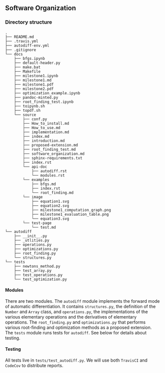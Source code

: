 ## Software Organization

### Directory structure

```
.
├── README.md
├── .travis.yml
├── autodiff-env.yml
├── .gitignore
└── docs
    ├── bfgs.ipynb
    ├── default-header.py
    ├── make.bat
    ├── Makefile
    ├── milestone1.ipynb
    ├── milestone1.md
    ├── milestone1.pdf
    ├── milestone2.pdf
    ├── optimization_example.ipynb
    ├── pandoc-minted.py
    ├── root_finding_test.ipynb
    ├── toipynb.sh
    ├── topdf.sh
    └── source
	    ├── conf.py
	    ├── How_to_install.md
	    ├── How_to_use.md
	    ├── implementation.md
	    ├── index.md
	    ├── introduction.md
	    ├── proposed-extension.md
	    ├── root_finding_test.md
	    ├── software_organization.md
	    ├── sphinx-requirements.txt
	    ├── index.rst
	    └── api-doc
	    	├── autodiff.rst
	    	└── modules.rst
	    └── examples
	    	├── bfgs.md
	    	├── index.rst
	    	└── root_finding.md
	    └── image
	    	├── equation1.svg
	    	├── equation2.svg
	    	├── milestone1_computation_graph.png
	    	├── milestone1_evaluation_table.png
	    	└── equation3.svg
	    └── test-page
	    	└── test.md
└── autodiff
    ├── __init__.py
    ├── _utlities.py
    ├── operations.py
    ├── optimizations.py
    ├── root_finding.py
    └── structures.py
└── tests
    ├── newtons_method.py
    ├── test_array.py
    ├── test_operations.py
    └── test_optimization.py
```

#### Modules

There are two modules. The `autodiff` module implements the forward mode of automatic differentiation. It contains `structures.py`, the definition of the `Number` and `Array` class, and `operations.py`, the implementations of the various elementary operations and the derivatives of elementary operations. The `root_finding.py` and `optimizations.py` that performs various root-finding and optimization methods as a proposed extension. The `tests` module runs tests for `autodiff`. See below for details about testing. 

#### Testing
All tests live in `tests/test_autodiff.py`. We will use both `TravisCI` and `CodeCov` to distribute reports.